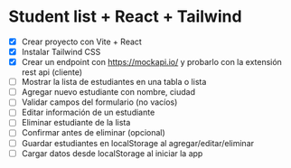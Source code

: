 # Student list + React + Tailwind

* [x] Crear proyecto con Vite + React
* [x] Instalar Tailwind CSS
* [x] Crear un endpoint con https://mockapi.io/ y probarlo con la extensión rest api (cliente)
* [ ] Mostrar la lista de estudiantes en una tabla o lista
* [ ] Agregar nuevo estudiante con nombre, ciudad
* [ ] Validar campos del formulario (no vacíos)
* [ ] Editar información de un estudiante
* [ ] Eliminar estudiante de la lista
* [ ] Confirmar antes de eliminar (opcional)
* [ ] Guardar estudiantes en localStorage al agregar/editar/eliminar
* [ ] Cargar datos desde localStorage al iniciar la app